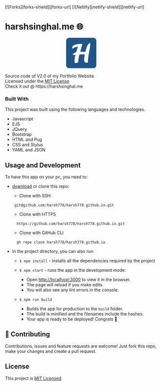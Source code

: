 [![Forks][forks-shield]][forks-url]
[![Netlify][netlify-shield]][netlify-url]


# harshsinghal.me 🌐 
<p align="center">
    <img src="Images/Favicons/144x144.png" alt="Logo" width="100" height="100">
  </p>
Source code of V2.0 of my Portfolio Website. <br>
Licensed under the <a href="https://github.com/harsh778/harsh778.github.io/blob/master/LICENSE">MIT License</a> <br>
Check it out @ https://harshsinghal.me

### Built With
This project was built using the following languages and technologies.

* Javascript
* EJS
* JQuery
* Bootstrap
* HTML and Pug
* CSS and Stylus
* YAML and JSON

## Usage and Development

To have this app on your pc, you need to:
* [download](https://github.com/harsh778/harsh778.github.io/archive/master.zip) or clone this repo:
  - Clone with SSH:
  ```
   git@github.com:harsh778/harsh778.github.io.git
  ```
  - Clone with HTTPS
  ```
    https://github.com/harsh778/harsh778.github.io.git
  ```
  - Clone with GitHub CLI
  ```
    gh repo clone harsh778/harsh778.github.io
  ```
* In the project directory, you can also run:

  - `$ npm install` - installs all the dependencies required by the project
  - `$ npm start` - runs the app in the development mode:
    - Open [http://localhost:3000](http://localhost:3000) to view it in the browser.
    - The page will reload if you make edits.
    - You will also see any lint errors in the console.

  - `$ npm run build`
    - Builds the app for production to the `build` folder.
    - The build is minified and the filenames include the hashes.
    - Your app is ready to be deployed! Congrats 🎉
    
## :handshake: Contributing
Contributions, issues and feature requests are welcome! Just fork this repo, make your changes and create a pull request. 

## License

This project is <a href="https://github.com/harsh778/harsh778.github.io/blob/master/LICENSE">MIT Licensed</a>
